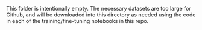 This folder is intentionally empty. The necessary datasets are too large for Github, and will be downloaded into this directory as needed using the code in each of the training/fine-tuning notebooks in this repo.

